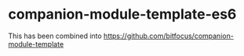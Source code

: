 # companion-module-template-es6

This has been combined into https://github.com/bitfocus/companion-module-template